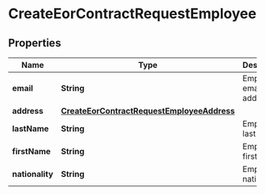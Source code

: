 

# CreateEorContractRequestEmployee


## Properties

| Name | Type | Description | Notes |
|------------ | ------------- | ------------- | -------------|
|**email** | **String** | Employee&#39;s email address. |  [optional] |
|**address** | [**CreateEorContractRequestEmployeeAddress**](CreateEorContractRequestEmployeeAddress.md) |  |  [optional] |
|**lastName** | **String** | Employee&#39;s last name. |  |
|**firstName** | **String** | Employee&#39;s first name. |  |
|**nationality** | **String** | Employee&#39;s nationality. |  |



